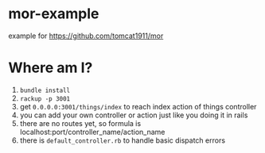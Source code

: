 # mor-example
example for https://github.com/tomcat1911/mor

# Where am I?

1. ```bundle install```
2. ```rackup -p 3001```
3. get ```0.0.0.0:3001/things/index``` to reach index action of things controller
4. you can add your own controller or action just like you doing it in rails
5. there are no routes yet, so formula is localhost:port/controller_name/action_name
6. there is ```default_controller.rb``` to handle basic dispatch errors
